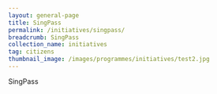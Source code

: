 ```yaml
---
layout: general-page
title: SingPass
permalink: /initiatives/singpass/
breadcrumb: SingPass
collection_name: initiatives
tag: citizens
thumbnail_image: /images/programmes/initiatives/test2.jpg
---
```


SingPass